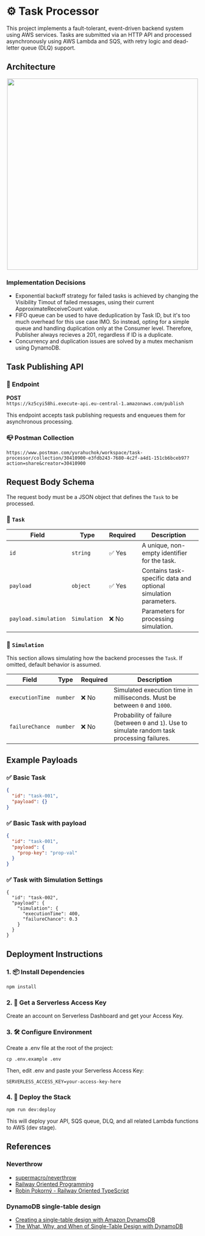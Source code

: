 # ⚙️ Task Processor

This project implements a fault-tolerant, event-driven backend system using AWS services. Tasks are submitted via an HTTP API and processed asynchronously using AWS Lambda and SQS, with retry logic and dead-letter queue (DLQ) support.

## Architecture

<p align="center">
  <img src="https://github.com/user-attachments/assets/a86ed6e7-4db5-4e9b-8a37-176a69468a2f" width="500">
</p>

### Implementation Decisions
- Exponential backoff strategy for failed tasks is achieved by changing the Visibility Timout of failed messages, using their current ApproximateReceiveCount value.
- FIFO queue can be used to have deduplication by Task ID, but it's too much overhead for this use case IMO. So instead, opting for a simple queue and handling duplication only at the Consumer level. Therefore, Publisher always recieves a 201, regardless if ID is a duplicate.
- Concurrency and duplication issues are solved by a mutex mechanism using DynamoDB.

## Task Publishing API

### 🔗 Endpoint

**POST**  
`https://kz5cyi58hi.execute-api.eu-central-1.amazonaws.com/publish`

This endpoint accepts task publishing requests and enqueues them for asynchronous processing.

### 📪 Postman Collection 
`https://www.postman.com/yurahuchok/workspace/task-processor/collection/30410900-e3fdb243-7680-4c2f-a4d1-151cb6bceb97?action=share&creator=30410900`

## Request Body Schema

The request body must be a JSON object that defines the `Task` to be processed.

### 🔹 `Task`

| Field     | Type     | Required | Description |
|-----------|----------|----------|-------------|
| `id`      | `string` | ✅ Yes   | A unique, non-empty identifier for the task. |
| `payload` | `object` | ✅ Yes   | Contains task-specific data and optional simulation parameters. |
| `payload.simulation`  | `Simulation` | ❌ No     | Parameters for processing simulation. |

### 🔸 `Simulation`

This section allows simulating how the backend processes the `Task`. If omitted, default behavior is assumed.

| Field           | Type     | Required | Description |
|------------------|----------|----------|-------------|
| `executionTime`  | `number` | ❌ No     | Simulated execution time in milliseconds. Must be between `0` and `1000`. |
| `failureChance`  | `number` | ❌ No     | Probability of failure (between `0` and `1`). Use to simulate random task processing failures. |

## Example Payloads

### ✅ Basic Task
```json
{
  "id": "task-001",
  "payload": {}
}
```

### ✅ Basic Task with payload
```json
{
  "id": "task-001",
  "payload": {
    "prop-key": "prop-val"
  }
}
```

### ✅ Task with Simulation Settings
```
{
  "id": "task-002",
  "payload": {
    "simulation": {
      "executionTime": 400,
      "failureChance": 0.3
    }
  }
}
```

## Deployment Instructions

### 1. 📦 Install Dependencies

```bash
npm install
```

### 2. 🔐 Get a Serverless Access Key

Create an account on Serverless Dashboard and get your Access Key.

### 3. 🛠️ Configure Environment

Create a .env file at the root of the project:
```
cp .env.example .env
```

Then, edit .env and paste your Serverless Access Key:
```
SERVERLESS_ACCESS_KEY=your-access-key-here
```

### 4. 🚀 Deploy the Stack
```
npm run dev:deploy
```
This will deploy your API, SQS queue, DLQ, and all related Lambda functions to AWS (dev stage).

## References

### Neverthrow
- [supermacro/neverthrow](https://github.com/supermacro/neverthrow)
- [Railway Oriented Programming](https://fsharpforfunandprofit.com/rop/)
- [Robin Pokorný - Railway Oriented TypeScript](https://www.youtube.com/watch?v=AqeR-Fn75Sw`)

### DynamoDB single-table design
- [Creating a single-table design with Amazon DynamoDB](https://aws.amazon.com/blogs/compute/creating-a-single-table-design-with-amazon-dynamodb)
- [The What, Why, and When of Single-Table Design with DynamoDB](https://www.alexdebrie.com/posts/dynamodb-single-table/)
